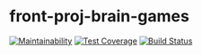 # front-proj-brain-games

[![Maintainability](https://api.codeclimate.com/v1/badges/a174313e685af6d7e7a8/maintainability)](https://codeclimate.com/github/morphizm/frontend-project-lvl1/maintainability)
[![Test Coverage](https://api.codeclimate.com/v1/badges/a174313e685af6d7e7a8/test_coverage)](https://codeclimate.com/github/morphizm/frontend-project-lvl1/test_coverage)
[![Build Status](https://travis-ci.org/morphizm/frontend-project-lvl1.svg?branch=master)](https://travis-ci.org/morphizm/frontend-project-lvl1)